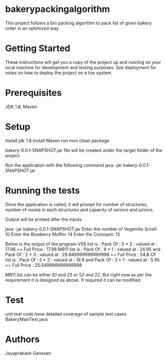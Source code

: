 # bakerypackingalgorithm
This project follows a bin packing algorithm to pack list of given bakery order in an optimized way.

# Getting Started
These instructions will get you a copy of the project up and running on your local machine for development and testing purposes. See deployment for notes on how to deploy the project on a live system.

# Prerequisites
JDK 1.8, Maven

# Setup

Install jdk 1.8
Install Maven
run mvn clean package

bakery-0.0.1-SNAPSHOT.jar file will be created under the target folder of the project

Run the application with the following command
java -jar bakery-0.0.1-SNAPSHOT.jar

# Running the tests
Once the application is called, it will prompt for number of structures, number of rooms in each structures and capacity of seniors and juniors.

Output will be printed after the inputs

java -jar bakery-0.0.1-SNAPSHOT.jar
Enter the number of Vegemite Scroll:
10
Enter the Blueberry Muffin:
14
Enter the Croissant:
13

Below is the output of the program
VS5 list is : Pack Of : 5 * 2 : valued at : 17.98 == Full Price : 17.98
MB11 list is : Pack Of : 8 * 1 : valued at : 24.95 and Pack Of : 2 * 3 : valued at : 29.849999999999998 == Full Price : 54.8
CF list is : Pack Of : 5 * 2 : valued at : 19.9 and Pack Of : 3 * 1 : valued at : 5.95 == Full Price : 25.849999999999998

MB11 list can be either 8*1 and 2*3  or 5*2 and 2*2. But right now as per the requirement it is designed as above. If required it can be modified

# Test
unit test code have detailed coverage of sample test cases
BakeryMainTest.java

# Authors
Jeyaprakash Ganesan
